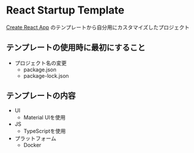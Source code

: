 # React Startup Template
[Create React App](https://github.com/facebook/create-react-app) のテンプレートから自分用にカスタマイズしたプロジェクト

## テンプレートの使用時に最初にすること
- プロジェクト名の変更
  - package.json
  - package-lock.json

## テンプレートの内容
- UI
  - Material UIを使用
- JS
  - TypeScriptを使用
- プラットフォーム
  - Docker
